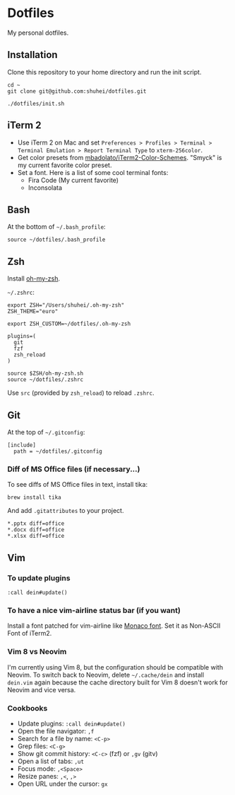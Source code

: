 # Dotfiles

My personal dotfiles.

## Installation

Clone this repository to your home directory and run the init script.

```shell
cd ~
git clone git@github.com:shuhei/dotfiles.git

./dotfiles/init.sh
```

## iTerm 2

- Use iTerm 2 on Mac and set `Preferences > Profiles > Terminal > Terminal Emulation > Report Terminal Type` to `xterm-256color`.
- Get color presets from [mbadolato/iTerm2-Color-Schemes](https://github.com/mbadolato/iTerm2-Color-Schemes). "Smyck" is my current favorite color preset.
- Set a font. Here is a list of some cool terminal fonts:
  - Fira Code (My current favorite)
  - Inconsolata

## Bash

At the bottom of `~/.bash_profile`:

```shell
source ~/dotfiles/.bash_profile
```

## Zsh

Install [oh-my-zsh](https://github.com/ohmyzsh/ohmyzsh).

`~/.zshrc`:

```shell
export ZSH="/Users/shuhei/.oh-my-zsh"
ZSH_THEME="euro"

export ZSH_CUSTOM=~/dotfiles/.oh-my-zsh

plugins=(
  git
  fzf
  zsh_reload
)

source $ZSH/oh-my-zsh.sh
source ~/dotfiles/.zshrc
```

Use `src` (provided by `zsh_reload`) to reload `.zshrc`.

## Git

At the top of `~/.gitconfig`:

```
[include]
  path = ~/dotfiles/.gitconfig
```

### Diff of MS Office files (if necessary...)

To see diffs of MS Office files in text, install tika:

```shell
brew install tika
```

And add `.gitattributes` to your project.

```
*.pptx diff=office
*.docx diff=office
*.xlsx diff=office
```

## Vim

### To update plugins

```
:call dein#update()
```

### To have a nice vim-airline status bar (if you want)

Install a font patched for vim-airline like [Monaco font](https://gist.github.com/baopham/1838072). Set it as Non-ASCII Font of iTerm2.

### Vim 8 vs Neovim

I'm currently using Vim 8, but the configuration should be compatible with Neovim. To switch back to Neovim, delete `~/.cache/dein` and install `dein.vim` again because the cache directory built for Vim 8 doesn't work for Neovim and vice versa.

### Cookbooks

- Update plugins: `:call dein#update()`
- Open the file navigator: `,f`
- Search for a file by name: `<C-p>`
- Grep files: `<C-g>`
- Show git commit history: `<C-c>` (fzf) or `,gv` (gitv)
- Open a list of tabs: `,ut`
- Focus mode: `,<Space>`
- Resize panes: `,<`, `,>`
- Open URL under the cursor: `gx`
